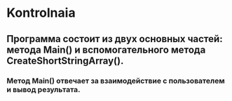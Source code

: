 # Kontrolnaia
## Программа состоит из двух основных частей: метода Main() и вспомогательного метода CreateShortStringArray().

### Метод Main() отвечает за взаимодействие с пользователем и вывод результата.



